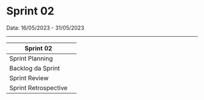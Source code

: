 # Sprint 02
Data: 16/05/2023 - 31/05/2023

----------------------------------------------------------------

|Sprint 02||
|---------------|-----------------------|
|Sprint Planning| |
|Backlog da Sprint| |
|Sprint Review| |
|Sprint Retrospective| |


